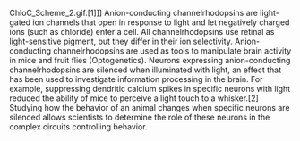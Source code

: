 ChloC_Scheme_2.gif.[1]]] Anion-conducting channelrhodopsins are light-gated ion channels that open in response to light and let negatively charged ions (such as chloride) enter a cell. All channelrhodopsins use retinal as light-sensitive pigment, but they differ in their ion selectivity. Anion-conducting channelrhodopsins are used as tools to manipulate brain activity in mice and fruit flies (Optogenetics). Neurons expressing anion-conducting channelrhodopsins are silenced when illuminated with light, an effect that has been used to investigate information processing in the brain. For example, suppressing dendritic calcium spikes in specific neurons with light reduced the ability of mice to perceive a light touch to a whisker.[2] Studying how the behavior of an animal changes when specific neurons are silenced allows scientists to determine the role of these neurons in the complex circuits controlling behavior.
